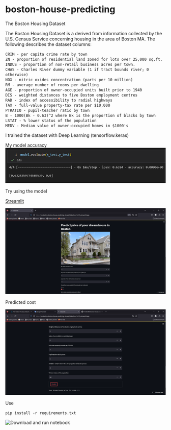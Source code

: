 # boston-house-predicting




The Boston Housing Dataset

The Boston Housing Dataset is a derived from information collected by the U.S. Census Service concerning housing in the area of Boston MA. The following describes the dataset columns:

    CRIM - per capita crime rate by town
    ZN - proportion of residential land zoned for lots over 25,000 sq.ft.
    INDUS - proportion of non-retail business acres per town.
    CHAS - Charles River dummy variable (1 if tract bounds river; 0 otherwise)
    NOX - nitric oxides concentration (parts per 10 million)
    RM - average number of rooms per dwelling
    AGE - proportion of owner-occupied units built prior to 1940
    DIS - weighted distances to five Boston employment centres
    RAD - index of accessibility to radial highways
    TAX - full-value property-tax rate per $10,000
    PTRATIO - pupil-teacher ratio by town
    B - 1000(Bk - 0.63)^2 where Bk is the proportion of blacks by town
    LSTAT - % lower status of the population
    MEDV - Median value of owner-occupied homes in $1000's

I trained the dataset with Deep Learning (tensorflow.keras)

My model accuracy
<a><img src="image/eval.png"/></a>


Try using the model

[Streamlit](https://freckledme-boston-house-predicting-streamlitinterface-7s725y.streamlit.app/)


![Screenshot](image/deploy.png)

Predicted cost

![Screenshot](image/stream2.png)


Use

    pip install -r requirements.txt


![Download and run notebook](https://github.com/FreckledMe/boston-house-predicting/blob/main/boston-house-prediction.ipynb)